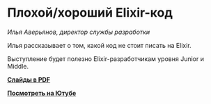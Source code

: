 # Плохой/хороший Elixir-код

_Илья Аверьянов, директор службы разработки_

Илья рассказывает о том, какой код не стоит писать на Elixir. 

Выступление будет полезно Elixir-разработчикам уровня Junior и Middle.

**[Слайды в PDF](bad-good-elixir.pdf)**

**[Посмотреть на Ютубе](https://youtu.be/jXeHRkzzjqk)**
